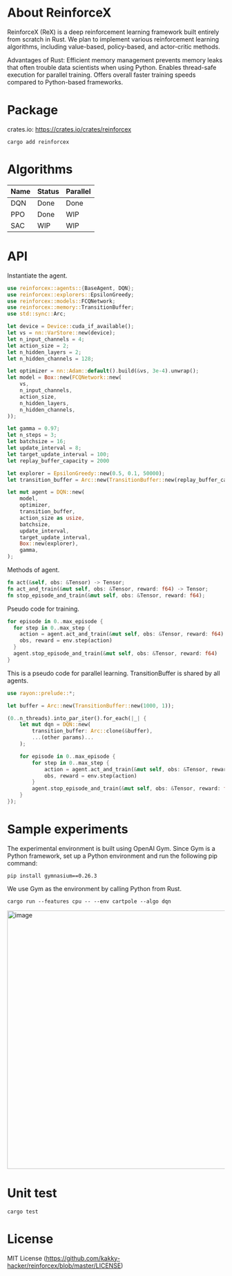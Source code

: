 # About ReinforceX
ReinforceX (ReX) is a deep reinforcement learning framework built entirely from scratch in Rust.
We plan to implement various reinforcement learning algorithms, including value-based, policy-based, and actor-critic methods.

Advantages of Rust:
Efficient memory management prevents memory leaks that often trouble data scientists when using Python.
Enables thread-safe execution for parallel training.
Offers overall faster training speeds compared to Python-based frameworks.

# Package
crates.io: https://crates.io/crates/reinforcex
```
cargo add reinforcex
```

# Algorithms
| Name | Status | Parallel |
| --- | --- | --- |
| DQN | Done | Done |
| PPO | Done | WIP |
| SAC | WIP | WIP |

# API
Instantiate the agent.
```Rust
use reinforcex::agents::{BaseAgent, DQN};
use reinforcex::explorers::EpsilonGreedy;
use reinforcex::models::FCQNetwork;
use reinforcex::memory::TransitionBuffer;
use std::sync::Arc;

let device = Device::cuda_if_available();
let vs = nn::VarStore::new(device);
let n_input_channels = 4;
let action_size = 2;
let n_hidden_layers = 2;
let n_hidden_channels = 128;

let optimizer = nn::Adam::default().build(&vs, 3e-4).unwrap();
let model = Box::new(FCQNetwork::new(
    vs,
    n_input_channels,
    action_size,
    n_hidden_layers,
    n_hidden_channels,
));

let gamma = 0.97;
let n_steps = 3;
let batchsize = 16;
let update_interval = 8;
let target_update_interval = 100;
let replay_buffer_capacity = 2000

let explorer = EpsilonGreedy::new(0.5, 0.1, 50000);
let transition_buffer = Arc::new(TransitionBuffer::new(replay_buffer_capacity, n_steps));

let mut agent = DQN::new(
    model,
    optimizer,
    transition_buffer,
    action_size as usize,
    batchsize,
    update_interval,
    target_update_interval,
    Box::new(explorer),
    gamma,
);
```

Methods of agent.
```Rust
fn act(&self, obs: &Tensor) -> Tensor;
fn act_and_train(&mut self, obs: &Tensor, reward: f64) -> Tensor;
fn stop_episode_and_train(&mut self, obs: &Tensor, reward: f64);
```

Pseudo code for training.
```Rust
for episode in 0..max_episode {
  for step in 0..max_step {
    action = agent.act_and_train(&mut self, obs: &Tensor, reward: f64)
    obs, reward = env.step(action)
  }
  agent.stop_episode_and_train(&mut self, obs: &Tensor, reward: f64)
}
```

This is a pseudo code for parallel learning.
TransitionBuffer is shared by all agents.
```Rust
use rayon::prelude::*;

let buffer = Arc::new(TransitionBuffer::new(1000, 1));

(0..n_threads).into_par_iter().for_each(|_| {
    let mut dqn = DQN::new(
        transition_buffer: Arc::clone(&buffer),
        ...(other params)...
    );

    for episode in 0..max_episode {
        for step in 0..max_step {
            action = agent.act_and_train(&mut self, obs: &Tensor, reward: f64)
            obs, reward = env.step(action)
        }
        agent.stop_episode_and_train(&mut self, obs: &Tensor, reward: f64)
    }
});
```


# Sample experiments
The experimental environment is built using OpenAI Gym. Since Gym is a Python framework, set up a Python environment and run the following pip command:
```
pip install gymnasium==0.26.3
```
We use Gym as the environment by calling Python from Rust.

```
cargo run --features cpu -- --env cartpole --algo dqn
```

<img width="597" alt="image" src="https://github.com/user-attachments/assets/b8c0606b-ec11-4b5a-b7fc-3070ad327d72" />

# Unit test
```
cargo test
```

# License
MIT License (https://github.com/kakky-hacker/reinforcex/blob/master/LICENSE)
